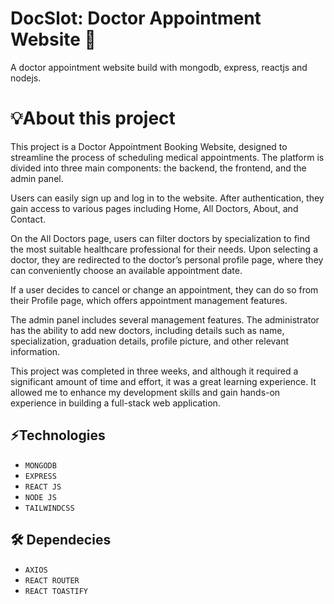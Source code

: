 # DocSlot: Doctor Appointment Website 🥼
A doctor appointment website build with mongodb, express, reactjs and nodejs.

# 💡About this project 
This project is a Doctor Appointment Booking Website, designed to streamline the process of scheduling medical appointments. The platform is divided into three main components: the backend, the frontend, and the admin panel.

Users can easily sign up and log in to the website. After authentication, they gain access to various pages including Home, All Doctors, About, and Contact.

On the All Doctors page, users can filter doctors by specialization to find the most suitable healthcare professional for their needs. Upon selecting a doctor, they are redirected to the doctor’s personal profile page, where they can conveniently choose an available appointment date.

If a user decides to cancel or change an appointment, they can do so from their Profile page, which offers appointment management features.

The admin panel includes several management features. The administrator has the ability to add new doctors, including details such as name, specialization, graduation details, profile picture, and other relevant information.

This project was completed in three weeks, and although it required a significant amount of time and effort, it was a great learning experience. It allowed me to enhance my development skills and gain hands-on experience in building a full-stack web application.

## ⚡Technologies
* `MONGODB`
* `EXPRESS`
* `REACT JS`
* `NODE JS`
* `TAILWINDCSS`

## 🛠 Dependecies
* `AXIOS`
* `REACT ROUTER`
* `REACT TOASTIFY`


